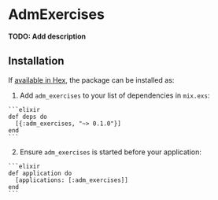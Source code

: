 # AdmExercises

**TODO: Add description**

## Installation

If [available in Hex](https://hex.pm/docs/publish), the package can be installed as:

  1. Add `adm_exercises` to your list of dependencies in `mix.exs`:

    ```elixir
    def deps do
      [{:adm_exercises, "~> 0.1.0"}]
    end
    ```

  2. Ensure `adm_exercises` is started before your application:

    ```elixir
    def application do
      [applications: [:adm_exercises]]
    end
    ```

